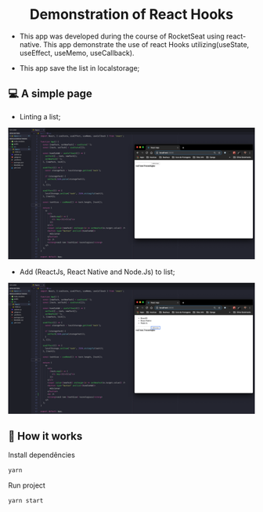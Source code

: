 <h1 align="center">Demonstration of React Hooks</h1>

 - This app was developed during the course of RocketSeat using react-native. This app demonstrate the use of react Hooks
 utilizing(useState, useEffect, useMemo, useCallback).

 - This app save the list in localstorage;

## 💻  A simple page

- Linting a list;

<p align="center">
<img src="./demo/demo1.png" alt="demo1" title="demo1">
</p>

- Add (ReactJs, React Native and Node.Js) to list;

<p align="center">
<img src="./demo/demo2.png" alt="demo2" title="demo2">
</p>


## 🎩 How it works

Install dependêncies
```sh
yarn
```
Run project
```sh
yarn start
```